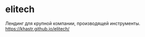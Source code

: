 # elitech
Лендинг для крупной компании, производящей инструменты.
https://khastr.github.io/elitech/
